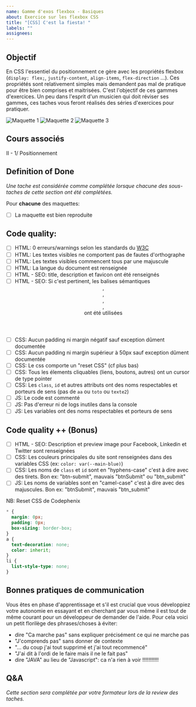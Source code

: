 ```yaml
---
name: Gamme d'exos flexbox - Basiques
about: Exercice sur les flexbox CSS
title: "[CSS] C'est la fiesta! "
labels: ""
assignees:
---
```


## Objectif

En CSS l'essentiel du positionnement ce gère avec les propriétés flexbox (`display: flex;`, `justify-content`, `align-items`, `flex-direction` ...).
Ces propriétés sont relativement simples mais demandent pas mal de pratique pour être bien comprises et maitrisées.
C'est l'objectif de ces gammes d'exercices. Un peu dans l'esprit d'un musicien qui doit réviser ses gammes, ces taches
vous feront réalisés des séries d'exercices pour pratiquer.

![Maquette 1](https://codephenix.fr/interface/exercices/4_fiesta/bob/maquette.png)
![Maquette 2](https://codephenix.fr/interface/exercices/4_fiesta/football/maquette.png)
![Maquette 3](https://codephenix.fr/interface/exercices/4_fiesta/house/maquette.png)

## Cours associés

II - 1/ Positionnement

## Definition of Done

_Une tache est considérée comme complétée lorsque chacune des sous-taches de cette section ont été complétées._

Pour **chacune** des maquettes:

- [ ] La maquette est bien reproduite

## Code quality:

- [ ] HTML: 0 erreurs/warnings selon les standards du [W3C](https://validator.w3.org/#validate_by_input)
- [ ] HTML: Les textes visibles ne comportent pas de fautes d'orthographe
- [ ] HTML: Les textes visibles commencent tous par une majuscule
- [ ] HTML: La langue du document est renseignée
- [ ] HTML - SEO: title, description et favicon ont été renseignés
- [ ] HTML - SEO: Si c'est pertinent, les balises sémantiques <header>, <footer>, <main>, <nav>, <section> ont été utilisées
- [ ] CSS: Aucun padding ni margin négatif sauf exception dûment documentée
- [ ] CSS: Aucun padding ni margin supérieur à 50px sauf exception dûment documentée
- [ ] CSS: Le css comporte un "reset CSS" (cf plus bas)
- [ ] CSS: Tous les élements cliquables (liens, boutons, autres) ont un cursor de type pointer
- [ ] CSS: Les `class`, `id` et autres attributs ont des noms respectables et porteurs de sens (pas de `aa` ou `toto` ou `texte2`)
- [ ] JS: Le code est commenté
- [ ] JS: Pas d'erreur ni de logs inutiles dans la console
- [ ] JS: Les variables ont des noms respectables et porteurs de sens

## Code quality ++ (Bonus)

- [ ] HTML - SEO: Description et preview image pour Facebook, Linkedin et Twitter sont renseignées
- [ ] CSS: Les couleurs principales du site sont renseignées dans des variables CSS (ex: `color: var(--main-blue)`)
- [ ] CSS: Les noms de `class` et `id` sont en "hyphens-case" c'est à dire avec des tirets. Bon ex: "btn-submit", mauvais "btnSubmit" ou "btn_submit"
- [ ] JS: Les noms de variables sont en "camel-case" c'est à dire avec des majuscules. Bon ex: "btnSubmit", mauvais "btn_submit"

NB: Reset CSS de Codephenix

```css
* {
  margin: 0px;
  padding: 0px;
  box-sizing: border-box;
}
a {
  text-decoration: none;
  color: inherit;
}
li {
  list-style-type: none;
}
```

## Bonnes pratiques de communication

Vous êtes en phase d'apprentissage et s'il est crucial que vous développiez votre autonomie en essayant et en cherchant
par vous même il est tout de même courant pour un développeur de demander de l'aide.
Pour cela voici un petit florilège des phrases/choses à éviter:

- dire "Ca marche pas" sans expliquer précisément ce qui ne marche pas
- "J'comprends pas" sans donner de contexte
- "... du coup j'ai tout supprimé et j'ai tout recommencé"
- "J'ai dit à l'ordi de le faire mais il ne le fait pas"
- dire "JAVA" au lieu de "Javascript": ca n'a rien à voir !!!!!!!!!!!

## Q&A

_Cette section sera complétée par votre formateur lors de la review des taches._